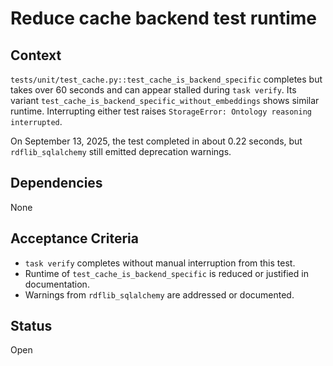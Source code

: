 # Reduce cache backend test runtime

## Context
`tests/unit/test_cache.py::test_cache_is_backend_specific` completes but takes
over 60 seconds and can appear stalled during `task verify`. Its variant
`test_cache_is_backend_specific_without_embeddings` shows similar runtime.
Interrupting either test raises `StorageError: Ontology reasoning interrupted`.

On September 13, 2025, the test completed in about 0.22 seconds, but
`rdflib_sqlalchemy` still emitted deprecation warnings.

## Dependencies
None

## Acceptance Criteria
- `task verify` completes without manual interruption from this test.
- Runtime of `test_cache_is_backend_specific` is reduced or justified in documentation.
- Warnings from `rdflib_sqlalchemy` are addressed or documented.

## Status
Open

